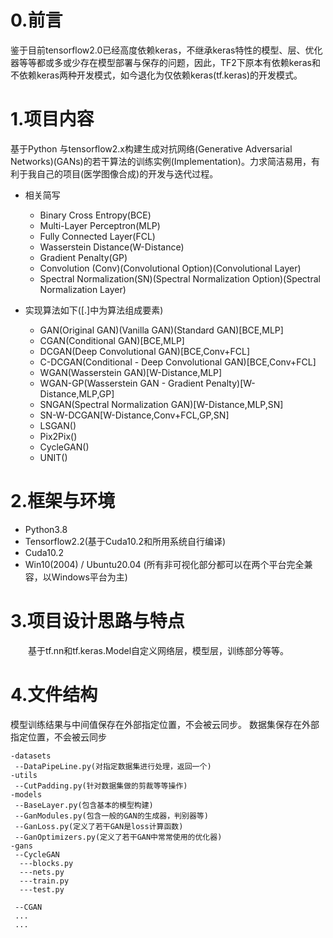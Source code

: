 
# 0.前言
鉴于目前tensorflow2.0已经高度依赖keras，不继承keras特性的模型、层、优化器等等都或多或少存在模型部署与保存的问题，因此，TF2下原本有依赖keras和不依赖keras两种开发模式，如今退化为仅依赖keras(tf.keras)的开发模式。


# 1.项目内容
基于Python 与tensorflow2.x构建生成对抗网络(Generative Adversarial Networks)(GANs)的若干算法的训练实例(Implementation)。力求简洁易用，有利于我自己的项目(医学图像合成)的开发与迭代过程。

+ 相关简写  
    + Binary Cross Entropy(BCE)
    + Multi-Layer Perceptron(MLP)
    + Fully Connected Layer(FCL)
    + Wasserstein Distance(W-Distance)
    + Gradient Penalty(GP)
    + Convolution (Conv)(Convolutional Option)(Convolutional Layer)
    + Spectral Normalization(SN)(Spectral Normalization Option)(Spectral Normalization Layer)

+ 实现算法如下([.]中为算法组成要素)
    + GAN(Original GAN)(Vanilla GAN)(Standard GAN)[BCE,MLP]
    + CGAN(Conditional GAN)[BCE,MLP]
    + DCGAN(Deep Convolutional GAN)[BCE,Conv+FCL]
    + C-DCGAN(Conditional - Deep Convolutional GAN)[BCE,Conv+FCL]
    + WGAN(Wasserstein GAN)[W-Distance,MLP]
    + WGAN-GP(Wasserstein GAN - Gradient Penalty)[W-Distance,MLP,GP]
    + SNGAN(Spectral Normalization GAN)[W-Distance,MLP,SN]
    + SN-W-DCGAN[W-Distance,Conv+FCL,GP,SN]
    + LSGAN()
    + Pix2Pix()
    + CycleGAN()
    + UNIT()
# 2.框架与环境
+ Python3.8  
+ Tensorflow2.2(基于Cuda10.2和所用系统自行编译)
+ Cuda10.2
+ Win10(2004) / Ubuntu20.04 (所有非可视化部分都可以在两个平台完全兼容，以Windows平台为主)
# 3.项目设计思路与特点
&ensp;&ensp;&ensp;&ensp;基于tf.nn和tf.keras.Model自定义网络层，模型层，训练部分等等。
# 4.文件结构
模型训练结果与中间值保存在外部指定位置，不会被云同步。
数据集保存在外部指定位置，不会被云同步

    -datasets
     --DataPipeLine.py(对指定数据集进行处理，返回一个)
    -utils
     --CutPadding.py(针对数据集做的剪裁等等操作)
    -models
     --BaseLayer.py(包含基本的模型构建)
     --GanModules.py(包含一般的GAN的生成器，判别器等)
     --GanLoss.py(定义了若干GAN是loss计算函数)
     --GanOptimizers.py(定义了若干GAN中常常使用的优化器)
    -gans
     --CycleGAN
      ---blocks.py
      ---nets.py
      ---train.py
      ---test.py

     --CGAN
     ...
     ...

